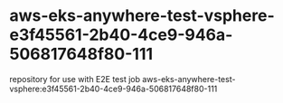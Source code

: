 # aws-eks-anywhere-test-vsphere-e3f45561-2b40-4ce9-946a-506817648f80-111
repository for use with E2E test job aws-eks-anywhere-test-vsphere:e3f45561-2b40-4ce9-946a-506817648f80-111
